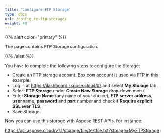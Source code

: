 ```yaml
---
title: "Configure FTP Storage"
type: docs
url: /configure-ftp-storage/
weight: 40
---
```


{{% alert color="primary" %}} 

The page contains FTP Storage configuration.

{{% /alert %}} 

You have to complete the following steps to configure the Storage:

- Create an FTP storage account. Box.com account is used via FTP in this example.
- Log in at <https://dashboard.aspose.cloud/#/> and select **My Storage** tab.
- Select **FTP Storage** under **Create New Storage** drop-down menu.
- Enter **Storage Name** (any name of your choice), **FTP server address**, **user** name, **password** and **port** number and check if **Require explicit SSL over TLS**.
- Save Storage.

Now you can use this storage with Aspose REST APIs. For instance:

https://api.aspose.cloud/v1.1/storage/file/testfile.txt?storage=MyFTPStorage
